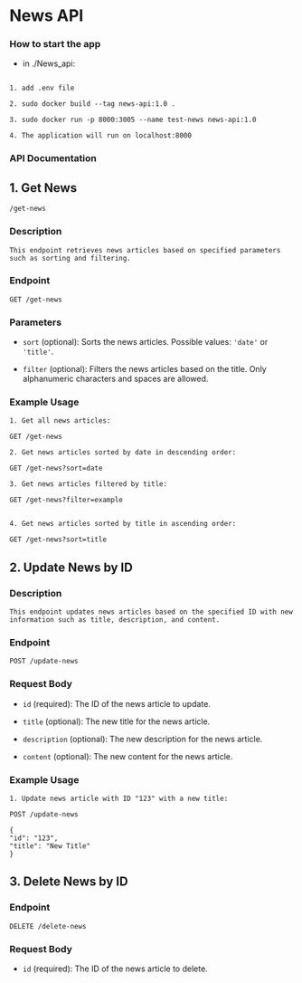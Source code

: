 # News API

  

### How to start the app

  

- in ./News_api:

```

1. add .env file

2. sudo docker build --tag news-api:1.0 .

3. sudo docker run -p 8000:3005 --name test-news news-api:1.0

4. The application will run on localhost:8000
```


### API Documentation



## 1. Get News
```
/get-news
```
  

### Description
```
This endpoint retrieves news articles based on specified parameters such as sorting and filtering.
```
  

### Endpoint
```
GET /get-news
```
  
### Parameters

- `sort` (optional): Sorts the news articles. Possible values: `'date'` or `'title'`.

- `filter` (optional): Filters the news articles based on the title. Only alphanumeric characters and spaces are allowed.

  

### Example Usage
```
1. Get all news articles:

GET /get-news
```
  
```
2. Get news articles sorted by date in descending order:

GET /get-news?sort=date
```
  
```
3. Get news articles filtered by title:

GET /get-news?filter=example
```
  ```

4. Get news articles sorted by title in ascending order:

GET /get-news?sort=title
```
  
  

## 2. Update News by ID

  

### Description
```
This endpoint updates news articles based on the specified ID with new information such as title, description, and content.
```
  

### Endpoint
```
POST /update-news
```
  

### Request Body

- `id` (required): The ID of the news article to update.

- `title` (optional): The new title for the news article.

- `description` (optional): The new description for the news article.

- `content` (optional): The new content for the news article.

  

### Example Usage
```
1. Update news article with ID "123" with a new title:

POST /update-news

{
"id": "123",
"title": "New Title"
}
```
  

## 3. Delete News by ID

  

### Endpoint
```
DELETE /delete-news
```

### Request Body

- `id` (required): The ID of the news article to delete.

 